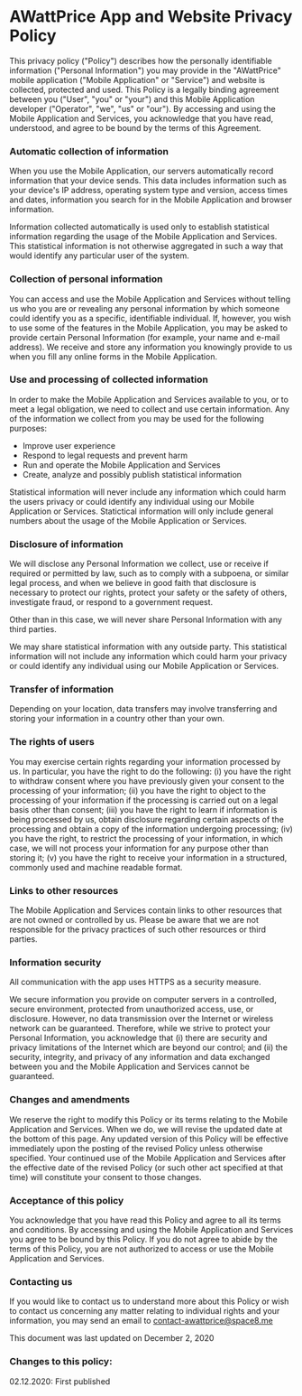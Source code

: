 # AWattPrice App and Website Privacy Policy

This privacy policy ("Policy") describes how the personally identifiable information ("Personal Information") you may provide in the "AWattPrice" mobile application ("Mobile Application" or "Service") and website is collected, protected and used. This Policy is a legally binding agreement between you ("User", "you" or "your") and this Mobile Application developer ("Operator", "we", "us" or "our"). By accessing and using the Mobile Application and Services, you acknowledge that you have read, understood, and agree to be bound by the terms of this Agreement.

### Automatic collection of information

When you use the Mobile Application, our servers automatically record information that your device sends. This data includes information such as your device's IP address, operating system type and version, access times and dates, information you search for in the Mobile Application and browser information.

Information collected automatically is used only to establish statistical information regarding the usage of the Mobile Application and Services. This statistical information is not otherwise aggregated in such a way that would identify any particular user of the system.

### Collection of personal information

You can access and use the Mobile Application and Services without telling us who you are or revealing any personal information by which someone could identify you as a specific, identifiable individual. If, however, you wish to use some of the features in the Mobile Application, you may be asked to provide certain Personal Information (for example, your name and e-mail address). We receive and store any information you knowingly provide to us when you fill any online forms in the Mobile Application.

### Use and processing of collected information

In order to make the Mobile Application and Services available to you, or to meet a legal obligation, we need to collect and use certain information. Any of the information we collect from you may be used for the following purposes:

- Improve user experience
- Respond to legal requests and prevent harm
- Run and operate the Mobile Application and Services
- Create, analyze and possibly publish statistical information

Statistical information will never include any information which could harm the users privacy or could identify any individual using our Mobile Application or Services. Statictical information will only include general numbers about the usage of the Mobile Application or Services.

### Disclosure of information

We will disclose any Personal Information we collect, use or receive if required or permitted by law, such as to comply with a subpoena, or similar legal process, and when we believe in good faith that disclosure is necessary to protect our rights, protect your safety or the safety of others, investigate fraud, or respond to a government request.

Other than in this case, we will never share Personal Information with any third parties.

We may share statistical information with any outside party. This statistical information will not include any information which could harm your privacy or could identify any individual using our Mobile Application or Services.

### Transfer of information

Depending on your location, data transfers may involve transferring and storing your information in a country other than your own.

### The rights of users

You may exercise certain rights regarding your information processed by us. In particular, you have the right to do the following: (i) you have the right to withdraw consent where you have previously given your consent to the processing of your information; (ii) you have the right to object to the processing of your information if the processing is carried out on a legal basis other than consent; (iii) you have the right to learn if information is being processed by us, obtain disclosure regarding certain aspects of the processing and obtain a copy of the information undergoing processing; (iv) you have the right, to restrict the processing of your information, in which case, we will not process your information for any purpose other than storing it; (v) you have the right to receive your information in a structured, commonly used and machine readable format.

### Links to other resources

The Mobile Application and Services contain links to other resources that are not owned or controlled by us. Please be aware that we are not responsible for the privacy practices of such other resources or third parties.

### Information security

All communication with the app uses HTTPS as a security measure.

We secure information you provide on computer servers in a controlled, secure environment, protected from unauthorized access, use, or disclosure. However, no data transmission over the Internet or wireless network can be guaranteed. Therefore, while we strive to protect your Personal Information, you acknowledge that (i) there are security and privacy limitations of the Internet which are beyond our control; and (ii) the security, integrity, and privacy of any information and data exchanged between you and the Mobile Application and Services cannot be guaranteed.

### Changes and amendments

We reserve the right to modify this Policy or its terms relating to the Mobile Application and Services. When we do, we will revise the updated date at the bottom of this page. Any updated version of this Policy will be effective immediately upon the posting of the revised Policy unless otherwise specified. Your continued use of the Mobile Application and Services after the effective date of the revised Policy (or such other act specified at that time) will constitute your consent to those changes.

### Acceptance of this policy

You acknowledge that you have read this Policy and agree to all its terms and conditions. By accessing and using the Mobile Application and Services you agree to be bound by this Policy. If you do not agree to abide by the terms of this Policy, you are not authorized to access or use the Mobile Application and Services.

### Contacting us

If you would like to contact us to understand more about this Policy or wish to contact us concerning any matter relating to individual rights and your information, you may send an email to contact-awattprice@space8.me

This document was last updated on December 2, 2020

### Changes to this policy:
02.12.2020: First published